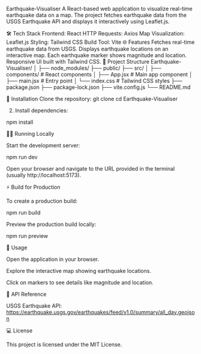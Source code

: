 Earthquake-Visualiser
A React-based web application to visualize real-time earthquake data on a map. The project fetches earthquake data from the USGS Earthquake API and displays it interactively using Leaflet.js.

🛠 Tech Stack
Frontend: React
HTTP Requests: Axios
Map Visualization: Leaflet.js
Styling: Tailwind CSS
Build Tool: Vite
🌐 Features
Fetches real-time earthquake data from USGS.
Displays earthquake locations on an interactive map.
Each earthquake marker shows magnitude and location.
Responsive UI built with Tailwind CSS.
📁 Project Structure
Earthquake-Visualiser/ │ ├── node_modules/ ├── public/ ├── src/ │ ├── components/ # React components │ ├── App.jsx # Main app component │ ├── main.jsx # Entry point │ └── index.css # Tailwind CSS styles ├── package.json ├── package-lock.json ├── vite.config.js └── README.md

🚀 Installation
Clone the repository:
git clone <your-repo-url>
cd Earthquake-Visualiser

2. Install dependencies:

npm install

🏃‍♂️ Running Locally

Start the development server:

npm run dev


Open your browser and navigate to the URL provided in the terminal (usually http://localhost:5173).

⚡ Build for Production

To create a production build:

npm run build


Preview the production build locally:

npm run preview

📌 Usage

Open the application in your browser.

Explore the interactive map showing earthquake locations.

Click on markers to see details like magnitude and location.

📜 API Reference

USGS Earthquake API:
https://earthquake.usgs.gov/earthquakes/feed/v1.0/summary/all_day.geojson

💻 License

This project is licensed under the MIT License.

